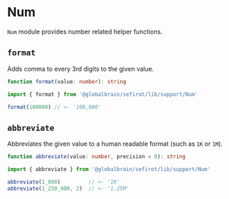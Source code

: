 # Num

`Num` module provides number related helper functions.

## `format`

Adds comma to every 3rd digits to the given value.

```ts
function format(value: number): string
```

```ts
import { format } from '@globalbrain/sefirot/lib/support/Num'

format(100000) // <- '100,000'
```

## `abbreviate`

Abbreviates the given value to a human readable format (such as `1K` or `1M`).

```ts
function abbreviate(value: number, precision = 0): string
```

```ts
import { abbreviate } from '@globalbrain/sefirot/lib/support/Num'

abbreviate(1_000)         // <- '1K'
abbreviate(1_250_000, 2)  // <- '1.25M'
```
